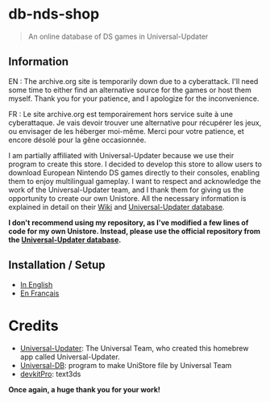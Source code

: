 # db-nds-shop
> An online database of DS games in Universal-Updater

## Information

EN : The archive.org site is temporarily down due to a cyberattack. I'll need some time to either find an alternative source for the games or host them myself. Thank you for your patience, and I apologize for the inconvenience.

FR : Le site archive.org est temporairement hors service suite à une cyberattaque. Je vais devoir trouver une alternative pour récupérer les jeux, ou envisager de les héberger moi-même. Merci pour votre patience, et encore désolé pour la gêne occasionnée.


I am partially affiliated with Universal-Updater because we use their program to create this store. I decided to develop this store to allow users to download European Nintendo DS games directly to their consoles, enabling them to enjoy multilingual gameplay. I want to respect and acknowledge the work of the Universal-Updater team, and I thank them for giving us the opportunity to create our own Unistore. All the necessary information is explained in detail on their [Wiki](https://github.com/Universal-Team/Universal-Updater/wiki) and [Universal-Updater database](https://github.com/Universal-Team/db).


**I don't recommend using my repository, as I've modified a few lines of code for my own Unistore. Instead, please use the official repository from the [Universal-Updater database](https://github.com/Universal-Team/db).**

## Installation / Setup

- [In English](https://github.com/TheRinzler65/db-nds-shop/blob/main/tutorial/English.md)
- [En Français](https://github.com/TheRinzler65/db-nds-shop/blob/main/tutorial/Français.md)


# Credits

- [Universal-Updater](https://github.com/Universal-Team/Universal-Updater): The Universal Team, who created this homebrew app called Universal-Updater.
- [Universal-DB](https://github.com/Universal-Team/db): program to make UniStore file by Universal Team
- [devkitPro](https://github.com/devkitPro): text3ds

**Once again, a huge thank you for your work!**